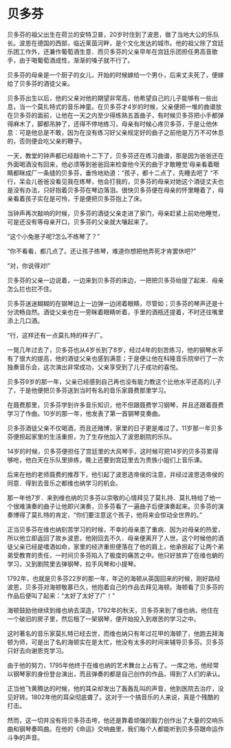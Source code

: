 # 贝多芬

贝多芬的祖父出生在荷兰的安特卫普，20岁时住到了波恩，做了当地大公的乐队长。波恩在德国的西部，临近莱茵河畔，是个文化发达的城市。他的祖父除了宫廷乐团工作外，还兼作葡萄酒生意．而贝多芬的父亲早年在宫廷乐团担任男高音歌手，由于喝葡萄酒成性，渐渐的嗓子就不行了。 

贝多芬的母亲是一个厨子的女儿，开始的时候嫁给一个男仆，后来丈夫死了，便嫁给了贝多芬的酒徒父亲。 

贝多芬出生以后，他的父亲对他的期望非常高，他希望自己的儿子能够有一些出息，当一个莫扎特式的音乐神童。在贝多芬才4岁的时候，父亲便把一堆的曲谱放在贝多芬的面前，让他在一天之内至少得练熟五首曲子，有时候贝多芬把小手都弹得麻木了，脚都吊肿了，还得不停地练习，母亲有时候心疼贝多芬，于是让他休息：可是他总是不敢，因为在没有练习好父亲规定好的曲子之前他是万万不可休息的，否则便会吃父亲的鞭子。 

一天，教堂的钟声都已经敲响十二下了，贝多芬还在练习曲谱，那是因为爸爸还在外面喝酒没有回来，他必须等到爸爸回来检查他今天的曲于才敢睡觉‘母亲看着眼睛都眯成厂一条缝的贝多芬，垂怜地劝道：“孩子，都十二点了，先睡去吧了 
“不行，呆会儿爸爸没看见我在练琴，他会打我的，贝多芬的母亲对她这个酒徒丈夫也是没有办法，只好抱着贝多芬在琴边落泪。很快贝多芬便在母亲的怀里睡着了，母亲看着孩子实在是可怜，于是便把贝多芬抱上了床。 

当钟声再次敲响的时候，贝多芬的酒徒父亲走进了家门，母亲赶紧上前劝他睡觉，可是还没有等母亲开口，贝多芬的父亲就大嚷起来了。 

“这个小兔崽子呢?怎么不练琴了？” 

“你不看看，都几点了。还让孩子练琴，难道你想把他弄死才肯罢休吧?” 

“对，你说得对!” 

贝多芬的父亲一边说着，一边来到贝多芬的床边，一把把贝多芬绐提了起来．母亲怎么拦也拦不住。 

贝多芬迷迷糊糊的在钢琴边上一边弹一边闭着眼睛，尽管如；贝多芬的琴声还是十分流畅自然。酒徒父亲也在一旁眯着眼睛听着，手里的酒瓶还提着，不时还往嘴里添上几口酒。 

“行，这样还有一点莫扎特的样子厂。 

一晃几年过去了，贝多芬也从4岁长到了8岁，经过4年的刻苦练习，他的钢琴水平有了很大的提高，他的酒徒父亲也感到满意；于是便让他在科隆音乐院举行了一次独奏音乐会，这次演出非常成功，父亲享受到了儿子成功的喜悦。 

贝多芬9岁的那一年，父亲已经感到自己再也没有能力教这个比他水平还高的儿子了，于是他便把贝多芬送到当时有名的音乐家聂费那里学习。 

在聂费那里，贝多芬学到许多音乐知识，他不但跟聂费学习钢琴，并且还跟着聂费学习了作曲。10岁的那一年，他发表了第一首钢琴变奏曲。 

贝多芬酒徒父亲不仅喝酒，而且还赌博，家里的日子更是难过了。11岁那一年贝多芬便担起家里的生活重担，为了生存他加入了波恩剧院的乐队。 

14岁的时候，贝多芬便担任了宫廷里的大风琴手，这时候可把14岁的贝多芬累得够呛，他白天在乐队里排练，晚上还要到宫廷里去为贵族小姐们上音乐课。 

后来在他的老师聂费的推荐下，他引起了波恩选帝侯的注意，并经过波恩选帝侯的同意．得到去音乐之都维也纳学习的机会。 

那一年他7岁．来到维也纳的贝多芬以崇敬的心情拜见了莫扎持．莫扎特给了他一个很难演奏的曲子让他即兴演奏，贝多芬看了一遍曲子后便演奏起来。贝多芬的演奏博得了莫扎特的肯定，“你们要注意这个孩子，他将来会惊动全世界的。” 

正当贝多芬在维也纳刻苦学习的时候，不幸的母亲患了重病．因为对母亲的热爱，所以他立即返回了故乡波恩，他刚回去不久．母亲便离开了人世。这个时候他的酒徒父亲已经是嗜酒如命，家里的经济重担便落在了他的肩上，他承担起了让两个弟弟受教育的责任，一时间贝多芬陷入了极度的痛苦之中。他只好放弃了在维也蚋的学习，又到剧院里去弹钢琴，拉手风琴和小提琴。 

1792年，也就是贝多芬22岁的那一年，年迈的海顿从英国回来的时候，刚好路经波恩，贝多芬对海顿敬慕已久，他抱着自己的作品去拜见海顿。海顿看了贝多芬的作品后便叫了起来：“太好了太好了广！” 

海顿鼓励他继续到维也纳去深造，1792年的秋天，贝多芬来到了维也纳，他住在一个破旧的房子里，然后租了一架钢琴，便开始投入到艰苦的学习之中。 

这时著名的音乐家莫扎特已经去世，而维也纳只有年过花甲的海顿了，他跑去拜海顿为师，可是出了名的海顿实在是太忙，他没有太多的时间来辅导贝多芬。贝多芬只好去向谢恩克学习。 

由于他的努力，1795年他终于在维也纳的艺术舞台上占有了。一席之地，他经常以钢琴家的身份登台演出，而且弹奏的都是自己创作的作品，得到了人们的承认。 

正当他飞黄腾达的时候，他的耳朵却发出了轰轰乱叫的声音，他到医院去治疗，没见好转。1802年他的耳朵彻底聋了。这对于一个搞音乐的人来说，真是个残酷的打击。 

然而，这一切并没有将贝多芬击垮，他还是靠着顽强的毅力创作出了大量的交响乐曲和钢琴奏鸣曲。在他的《命运》交响曲里，我们每个人都能听到贝多芬跟命运作斗争的声音。
 